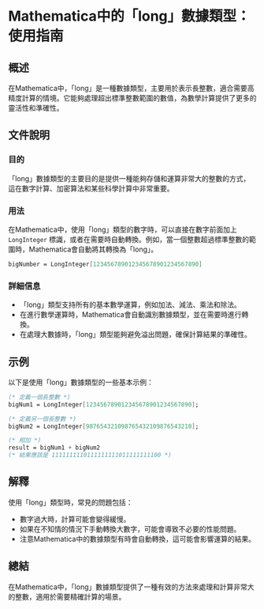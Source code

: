 <!--
Meta Description: # Mathematica中的「long」數據類型：使用指南 ## 概述 在Mathematica中，「long」是一種數據類型，主要用於表示長整數，適合需要高精度計算的情境。它能夠處理超出標準整數範圍的數值，為數學計算提供了更多的靈活性和準確性。 ## 文件說明 ### 目的 「long」數據類型...
Meta Keywords: long, longinteger, 在mathematica中, mathematica, 123456789012345678901234567890
-->

# Mathematica中的「long」數據類型：使用指南

## 概述
在Mathematica中，「long」是一種數據類型，主要用於表示長整數，適合需要高精度計算的情境。它能夠處理超出標準整數範圍的數值，為數學計算提供了更多的靈活性和準確性。

## 文件說明
### 目的
「long」數據類型的主要目的是提供一種能夠存儲和運算非常大的整數的方式，這在數字計算、加密算法和某些科學計算中非常重要。

### 用法
在Mathematica中，使用「long」類型的數字時，可以直接在數字前面加上 `LongInteger` 標識，或者在需要時自動轉換。例如，當一個整數超過標準整數的範圍時，Mathematica會自動將其轉換為「long」。

```mathematica
bigNumber = LongInteger[123456789012345678901234567890]
```

### 詳細信息
- 「long」類型支持所有的基本數學運算，例如加法、減法、乘法和除法。
- 在進行數學運算時，Mathematica會自動識別數據類型，並在需要時進行轉換。
- 在處理大數據時，「long」類型能夠避免溢出問題，確保計算結果的準確性。

## 示例
以下是使用「long」數據類型的一些基本示例：

```mathematica
(* 定義一個長整數 *)
bigNum1 = LongInteger[123456789012345678901234567890];

(* 定義另一個長整數 *)
bigNum2 = LongInteger[987654321098765432109876543210];

(* 相加 *)
result = bigNum1 + bigNum2
(* 結果應該是 1111111110111111111011111111100 *)
```

## 解釋
使用「long」類型時，常見的問題包括：
- 數字過大時，計算可能會變得緩慢。
- 如果在不知情的情況下手動轉換大數字，可能會導致不必要的性能問題。
- 注意Mathematica中的數據類型有時會自動轉換，這可能會影響運算的結果。

## 總結
在Mathematica中，「long」數據類型提供了一種有效的方法來處理和計算非常大的整數，適用於需要精確計算的場景。